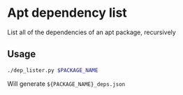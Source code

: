 # Apt dependency list

List all of the dependencies of an apt package, recursively

## Usage

```sh
./dep_lister.py $PACKAGE_NAME
```

Will generate `${PACKAGE_NAME}_deps.json`
